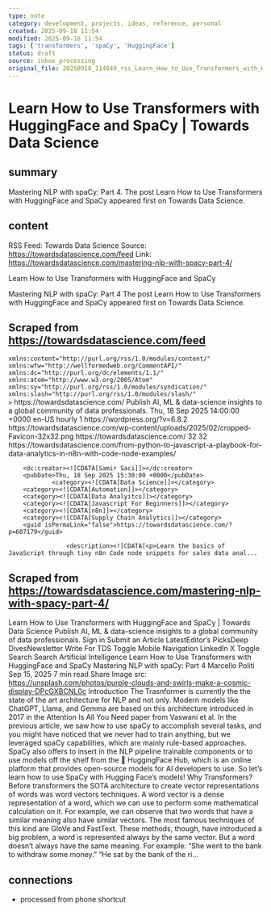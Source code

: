 ```yaml
---
type: note
category: development, projects, ideas, reference, personal
created: 2025-09-18 11:54
modified: 2025-09-18 11:54
tags: ['transformers', 'spaCy', 'HuggingFace']
status: draft
source: inbox_processing
original_file: 20250918_114949_rss_Learn_How_to_Use_Transformers_with_HuggingFace_and.txt
---
```


# Learn How to Use Transformers with HuggingFace and SpaCy | Towards Data Science

## summary
Mastering NLP with spaCy: Part 4. The post Learn How to Use Transformers with HuggingFace and SpaCy appeared first on Towards Data Science.

## content
RSS Feed: Towards Data Science
Source: https://towardsdatascience.com/feed
Link: https://towardsdatascience.com/mastering-nlp-with-spacy-part-4/

Learn How to Use Transformers with HuggingFace and SpaCy

Mastering NLP with spaCy: Part 4 The post Learn How to Use Transformers with HuggingFace and SpaCy appeared first on Towards Data Science.

## Scraped from https://towardsdatascience.com/feed
<?xml version="1.0" encoding="UTF-8"?><rss version="2.0"
	xmlns:content="http://purl.org/rss/1.0/modules/content/"
	xmlns:wfw="http://wellformedweb.org/CommentAPI/"
	xmlns:dc="http://purl.org/dc/elements/1.1/"
	xmlns:atom="http://www.w3.org/2005/Atom"
	xmlns:sy="http://purl.org/rss/1.0/modules/syndication/"
	xmlns:slash="http://purl.org/rss/1.0/modules/slash/"
	>

<channel>
	<title>Towards Data Science</title>
	<atom:link href="https://towardsdatascience.com/feed/" rel="self" type="application/rss+xml" />
	<link>https://towardsdatascience.com/</link>
	<description>Publish AI, ML &#38; data-science insights to a global community of data professionals.</description>
	<lastBuildDate>Thu, 18 Sep 2025 14:00:00 +0000</lastBuildDate>
	<language>en-US</language>
	<sy:updatePeriod>
	hourly	</sy:updatePeriod>
	<sy:updateFrequency>
	1	</sy:updateFrequency>
	<generator>https://wordpress.org/?v=6.8.2</generator>

<image>
	<url>https://towardsdatascience.com/wp-content/uploads/2025/02/cropped-Favicon-32x32.png</url>
	<title>Towards Data Science</title>
	<link>https://towardsdatascience.com/</link>
	<width>32</width>
	<height>32</height>
</image> 
	<item>
		<title>From Python to JavaScript: A Playbook for Data Analytics in n8n with Code Node Examples</title>
		<link>https://towardsdatascience.com/from-python-to-javascript-a-playbook-for-data-analytics-in-n8n-with-code-node-examples/</link>
		
		<dc:creator><![CDATA[Samir Saci]]></dc:creator>
		<pubDate>Thu, 18 Sep 2025 15:30:00 +0000</pubDate>
				<category><![CDATA[Data Science]]></category>
		<category><![CDATA[Automation]]></category>
		<category><![CDATA[Data Analyitcs]]></category>
		<category><![CDATA[Javascript For Beginners]]></category>
		<category><![CDATA[n8n]]></category>
		<category><![CDATA[Supply Chain Analytics]]></category>
		<guid isPermaLink="false">https://towardsdatascience.com/?p=607179</guid>

					<description><![CDATA[<p>Learn the basics of JavaScript through tiny n8n Code node snippets for sales data anal...


## Scraped from https://towardsdatascience.com/mastering-nlp-with-spacy-part-4/
Learn How to Use Transformers with HuggingFace and SpaCy | Towards Data Science Publish AI, ML &amp; data-science insights to a global community of data professionals. Sign in Submit an Article LatestEditor’s PicksDeep DivesNewsletter Write For TDS Toggle Mobile Navigation LinkedIn X Toggle Search Search Artificial Intelligence Learn How to Use Transformers with HuggingFace and SpaCy Mastering NLP with spaCy: Part 4 Marcello Politi Sep 15, 2025 7 min read Share Image src: https://unsplash.com/photos/purple-clouds-and-swirls-make-a-cosmic-display-DPcGXBCNL0c Introduction The Trasnformer is currently the the state of the art architecture for NLP and not only. Modern models like ChatGPT, Llama, and Gemma are based on this architecture introduced in 2017 in the Attention Is All You Need paper from Vaswani et al. In the previous article, we saw how to use spaCy to accomplish several tasks, and you might have noticed that we never had to train anything, but we leveraged spaCy capabilities, which are mainly rule-based approaches. SpaCy also offers to insert in the NLP pipeline trainable components or to use models off the shelf from the 🤗 HuggingFace Hub, which is an online platform that provides open-source models for AI developers to use. So let&#8217;s learn how to use SpaCy with Hugging Face&#8217;s models! Why Transformers? Before transformers the SOTA architecture to create vector representations of words was word vectors techniques. A word vector is a dense representation of a word, which we can use to perform some mathematical calculation on it. For example, we can observe that two words that have a similar meaning also have similar vectors. The most famous techniques of this kind are GloVe and FastText. These methods, though, have introduced a big problem, a word is represented always by the same vector. But a word doesn&#8217;t always have the same meaning. For example: &#8220;She went to the bank to withdraw some money.&#8221; &#8220;He sat by the bank of the ri...


## connections
- processed from phone shortcut
